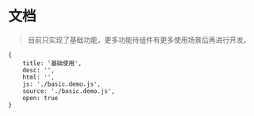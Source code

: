# 文档

> 目前只实现了基础功能，更多功能待组件有更多使用场景后再进行开发。


````code
{
    title: '基础使用',
    desc: '',
    html: '',
    js: './basic.demo.js',
    source: './basic.demo.js',
    open: true
}
````
